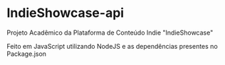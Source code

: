 # IndieShowcase-api
Projeto Acadêmico da Plataforma de Conteúdo Indie "IndieShowcase"

Feito em JavaScript utilizando NodeJS e as dependências presentes no Package.json

